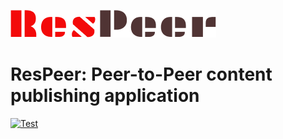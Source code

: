 ![image](webui/src/assets/ResPeer.png)

# ResPeer: Peer-to-Peer content publishing application

[![Test](https://github.com/web3eye-io/res-peer/actions/workflows/test.yml/badge.svg?branch=master)](https://github.com/web3eye-io/res-peer/actions/workflows/test.yml)